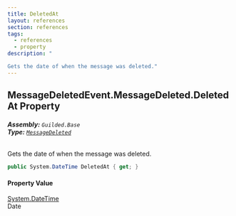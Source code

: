 ```yaml
---
title: DeletedAt
layout: references
section: references
tags:
  - references
  - property
description: "

Gets the date of when the message was deleted."
---
```


## MessageDeletedEvent.MessageDeleted.DeletedAt Property
###### **Assembly:** `Guilded.Base`<br/>**Type:** [`MessageDeleted`](MessageDeletedEvent.MessageDeleted.md 'Guilded.Base.Events.MessageDeletedEvent.MessageDeleted')

Gets the date of when the message was deleted.

```csharp
public System.DateTime DeletedAt { get; }
```

#### Property Value
[System.DateTime](https://docs.microsoft.com/en-us/dotnet/api/System.DateTime 'System.DateTime')  
Date